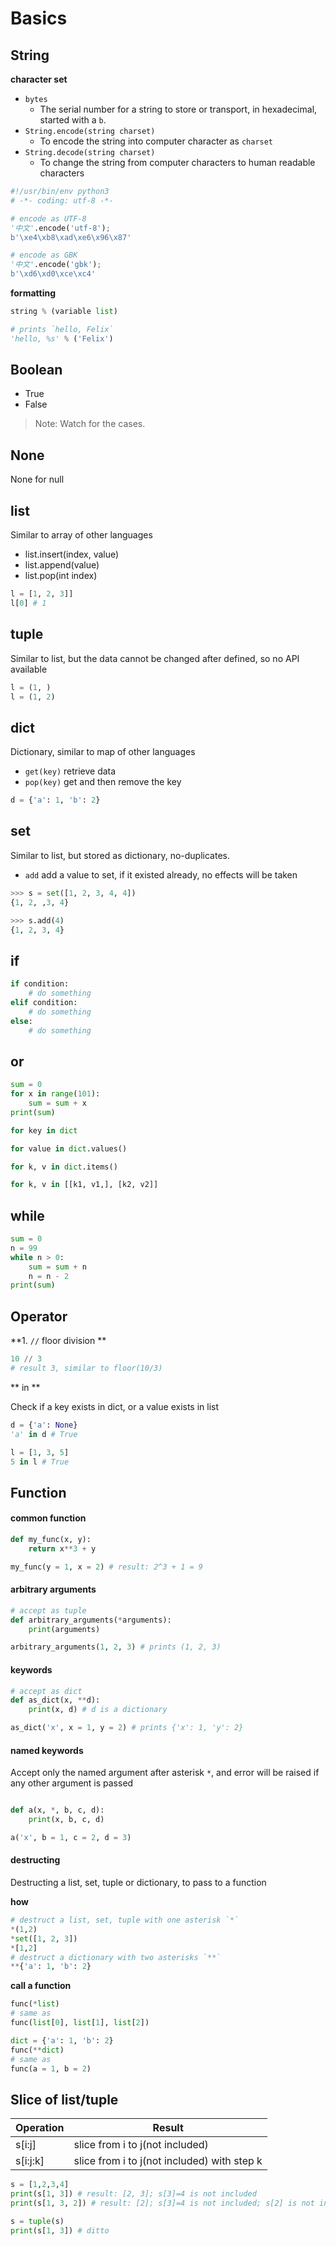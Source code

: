 Basics
======

String
------

**character set**

- `bytes` 
    - The serial number for a string to store or transport, in hexadecimal, started with a `b`.
- `String.encode(string charset)` 
    - To encode the string into computer character as `charset`
- `String.decode(string charset)`
    - To change the string from computer characters to human readable characters


```python
#!/usr/bin/env python3
# -*- coding: utf-8 -*-

# encode as UTF-8
'中文'.encode('utf-8');
b'\xe4\xb8\xad\xe6\x96\x87'

# encode as GBK
'中文'.encode('gbk');
b'\xd6\xd0\xce\xc4'
```

**formatting**

```python
string % (variable list)

# prints `hello, Felix`
'hello, %s' % ('Felix')
```

Boolean
-------

- True
- False

> Note: Watch for the cases.

None
----

None for null

list
----

Similar to array of other languages

- list.insert(index, value)
- list.append(value)
- list.pop(int index)


```python
l = [1, 2, 3]]
l[0] # 1
```

tuple
-----

Similar to list, but the data cannot be changed after defined, so no API available

```python
l = (1, )
l = (1, 2)
```

dict
----

Dictionary, similar to map of other languages

- `get(key)` retrieve data
- `pop(key)` get and then remove the key

```python
d = {'a': 1, 'b': 2}
```

set
---

Similar to list, but stored as dictionary, no-duplicates.

- `add` add a value to set, if it existed already, no effects will be taken

```python
>>> s = set([1, 2, 3, 4, 4])
{1, 2, ,3, 4}

>>> s.add(4)
{1, 2, 3, 4}
```

if
--

```python
if condition:
    # do something
elif condition:
    # do something
else:
    # do something
```

or
--

```python
sum = 0
for x in range(101):
    sum = sum + x
print(sum)

for key in dict

for value in dict.values()

for k, v in dict.items()

for k, v in [[k1, v1,], [k2, v2]]
```

while 
------

```python
sum = 0
n = 99
while n > 0:
    sum = sum + n
    n = n - 2
print(sum)
```

Operator
--------

**1. `//` floor division **

```python
10 // 3
# result 3, similar to floor(10/3)
```

** in **

Check if a key exists in dict, or a value exists in list

```python
d = {'a': None}
'a' in d # True

l = [1, 3, 5]
5 in l # True
```

Function
-----------------

#### common function

```python
def my_func(x, y):
    return x**3 + y

my_func(y = 1, x = 2) # result: 2^3 + 1 = 9

```

#### arbitrary arguments

```python
# accept as tuple
def arbitrary_arguments(*arguments):
    print(arguments)

arbitrary_arguments(1, 2, 3) # prints (1, 2, 3)
```

#### keywords

```python
# accept as dict
def as_dict(x, **d):
    print(x, d) # d is a dictionary

as_dict('x', x = 1, y = 2) # prints {'x': 1, 'y': 2}
```

#### named keywords

Accept only the named argument after asterisk `*`, and error will be raised if any other argument is passed

```python

def a(x, *, b, c, d):
    print(x, b, c, d)

a('x', b = 1, c = 2, d = 3)
```

#### destructing

Destructing a list, set, tuple or dictionary, to pass to a function

**how**

```python
# destruct a list, set, tuple with one asterisk `*`
*(1,2)
*set([1, 2, 3])
*[1,2]
# destruct a dictionary with two asterisks `**`
**{'a': 1, 'b': 2}
```

**call a function**

```python
func(*list)
# same as
func(list[0], list[1], list[2])

dict = {'a': 1, 'b': 2}
func(**dict)
# same as
func(a = 1, b = 2)
```

Slice of list/tuple
-------------------

Operation   | Result
---         | ---
s[i:j]      | slice from i to j(not included)
s[i:j:k]    | slice from i to j(not included) with step k

```python
s = [1,2,3,4]
print(s[1, 3]) # result: [2, 3]; s[3]=4 is not included
print(s[1, 3, 2]) # result: [2]; s[3]=4 is not included; s[2] is not included, for its in the step

s = tuple(s)
print(s[1, 3]) # ditto
```


